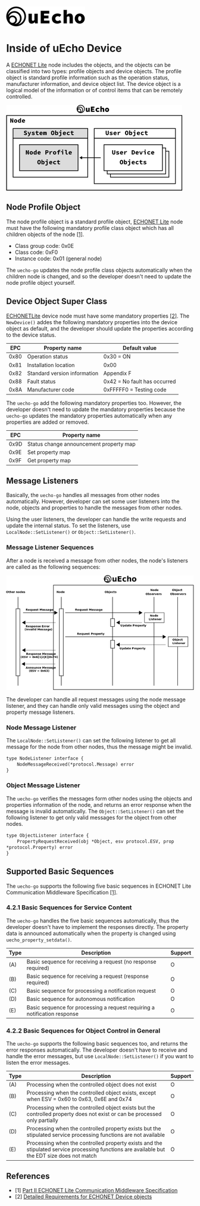 ![logo](img/logo.png)

# Inside of uEcho Device

A [ECHONET Lite][enet] node includes the objects, and the objects can be classified into two types: profile objects and device objects. The profile object is standard profile information such as the operation status, manufacturer information, and device object list. The device object is a logical model of the information or of control items that can be remotely controlled. 

![Device Objects](img/device_objects.png)

## Node Profile Object

The node profile object is a standard profile object, [ECHONET Lite][enet] node must have the following mandatory profile class object which has all children objects of the node [\[1\]][enet-spec].

- Class group code: 0x0E
- Class code: 0xF0
- Instance code: 0x01 (general node)

The `uecho-go` updates the node profile class objects automatically when the children node is changed, and so the developer doesn't need to update the node profile object yourself.

## Device Object Super Class

[ECHONETLite][enet] device node must have some mandatory properties [\[2\]][enet-spec]. The `NewDevice()` addes the following mandatory properties into the device object as default, and the developer should update the properties according to the device status.

| EPC | Property name | Default value |
|---|---|---|
| 0x80 | Operation status | 0x30 = ON |
| 0x81 | Installation location | 0x00 |
| 0x82 | Standard version information | Appendix F |
| 0x88 | Fault status | 0x42 = No fault has occurred |
| 0x8A | Manufacturer code | 0xFFFFF0 = Testing code |

The `uecho-go` add the following mandatory properties too. However, the developer doesn't need to update the mandatory properties because the `uecho-go` updates the mandatory properties automatically when any properties are added or removed.

| EPC | Property name |
|---|---|
| 0x9D | Status change announcement property map |
| 0x9E | Set property map  |
| 0x9F | Get property map |

## Message Listeners

Basically, the `uecho-go` handles all messages from other nodes automatically. However, developer can set some user listeners into the node, objects and properties to handle the messages from other nodes.

Using the user listeners, the developer can handle the write requests and update the internal status. To set the listeners, use `LocalNode::SetListener()` or `Object::SetListener()`.

### Message Listener Sequences

After a node is received a message from other nodes, the node's listeners are called as the following sequences:

![Node Observers](img/node_msg_listener.png)

The developer can handle all request messages using the node message listener, and they can handle only valid messages using the object and property message listeners.

### Node Message Listener

The `LocalNode::SetListener()` can set the following listener to get all message for the node from other nodes, thus the message might be invalid.

```
type NodeListener interface {
	NodeMessageReceived(*protocol.Message) error
}
```

### Object Message Listener

The `uecho-go` verifies the messages form other nodes using the objects and properties information of the node, and returns an error response when the message is invalid automatically. The `Object::SetListener()` can set the following listener to get only valid messages for the object from other nodes.

```
type ObjectListener interface {
	PropertyRequestReceived(obj *Object, esv protocol.ESV, prop *protocol.Property) error
}
```

## Supported Basic Sequences

The `uecho-go` supports the following five basic sequences in ECHONET Lite Communication Middleware Specification [\[1\]][enet-spec].

### 4.2.1 Basic Sequences for Service Content

The `uecho-go` handles the five basic sequences automatically, thus the developer doesn't have to implement the responses directly. The property data is announced automatically when the property is changed using `uecho_property_setdata()`.

| Type | Description | Support |
|---|---|---|
| (A) | Basic sequence for receiving a request (no response required) | O |
| (B) | Basic sequence for receiving a request (response required) | O |
| (C) | Basic sequence for processing a notification request | O |
| (D) | Basic sequence for autonomous notification | O |
| (E) | Basic sequence for processing a request requiring a notification response | O |

### 4.2.2 Basic Sequences for Object Control in General

The `uecho-go` supports the following basic sequences too, and returns the error responses automatically. The developer doesn't have to receive and handle the error messages, but use `LocalNode::SetListener()` if you want to listen the error messages.

| Type | Description | Support |
|---|---|---|
| (A) | Processing when the controlled object does not exist | O |
| (B) | Processing when the controlled object exists, except when ESV = 0x60 to 0x63, 0x6E and 0x74 | O |
| (C) | Processing when the controlled object exists but the controlled property does not exist or can be processed only partially | O |
| (D) | Processing when the controlled property exists but the stipulated service processing functions are not available | O |
| (E) | Processing when the controlled property exists and the stipulated service processing functions are available but the EDT size does not match | O |

## References

- \[1\] [Part II ECHONET Lite Communication Middleware Specification][enet-spec]
- \[2\] [Detailed Requirements for ECHONET Device objects][enet-spec]

[enet]:http://echonet.jp/english/
[enet-spec]:http://www.echonet.gr.jp/english/spec/index.htm

